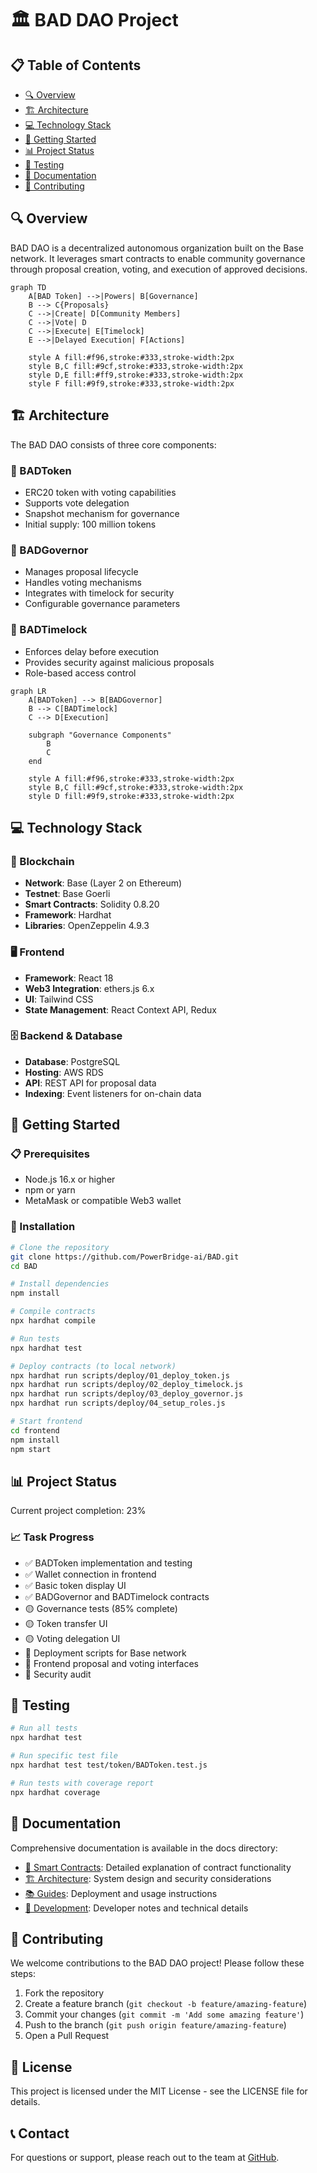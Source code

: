 # 🏛️ BAD DAO Project

## 📋 Table of Contents
- [🔍 Overview](#-overview)
- [🏗️ Architecture](#-architecture)
- [💻 Technology Stack](#-technology-stack)
- [🚀 Getting Started](#-getting-started)
- [📊 Project Status](#-project-status)
- [🧪 Testing](#-testing)
- [📝 Documentation](#-documentation)
- [👥 Contributing](#-contributing)

## 🔍 Overview

BAD DAO is a decentralized autonomous organization built on the Base network. It leverages smart contracts to enable community governance through proposal creation, voting, and execution of approved decisions.

```mermaid
graph TD
    A[BAD Token] -->|Powers| B[Governance]
    B --> C{Proposals}
    C -->|Create| D[Community Members]
    C -->|Vote| D
    C -->|Execute| E[Timelock]
    E -->|Delayed Execution| F[Actions]
    
    style A fill:#f96,stroke:#333,stroke-width:2px
    style B,C fill:#9cf,stroke:#333,stroke-width:2px
    style D,E fill:#ff9,stroke:#333,stroke-width:2px
    style F fill:#9f9,stroke:#333,stroke-width:2px
```

## 🏗️ Architecture

The BAD DAO consists of three core components:

### 🔷 BADToken
- ERC20 token with voting capabilities
- Supports vote delegation
- Snapshot mechanism for governance
- Initial supply: 100 million tokens

### 🔶 BADGovernor
- Manages proposal lifecycle
- Handles voting mechanisms
- Integrates with timelock for security
- Configurable governance parameters

### 🔷 BADTimelock
- Enforces delay before execution
- Provides security against malicious proposals
- Role-based access control

```mermaid
graph LR
    A[BADToken] --> B[BADGovernor]
    B --> C[BADTimelock]
    C --> D[Execution]
    
    subgraph "Governance Components"
        B
        C
    end
    
    style A fill:#f96,stroke:#333,stroke-width:2px
    style B,C fill:#9cf,stroke:#333,stroke-width:2px
    style D fill:#9f9,stroke:#333,stroke-width:2px
```

## 💻 Technology Stack

### 🔗 Blockchain
- **Network**: Base (Layer 2 on Ethereum)
- **Testnet**: Base Goerli
- **Smart Contracts**: Solidity 0.8.20
- **Framework**: Hardhat
- **Libraries**: OpenZeppelin 4.9.3

### 🖥️ Frontend
- **Framework**: React 18
- **Web3 Integration**: ethers.js 6.x
- **UI**: Tailwind CSS
- **State Management**: React Context API, Redux

### 🗄️ Backend & Database
- **Database**: PostgreSQL
- **Hosting**: AWS RDS
- **API**: REST API for proposal data
- **Indexing**: Event listeners for on-chain data

## 🚀 Getting Started

### 📋 Prerequisites
- Node.js 16.x or higher
- npm or yarn
- MetaMask or compatible Web3 wallet

### 🔧 Installation

```bash
# Clone the repository
git clone https://github.com/PowerBridge-ai/BAD.git
cd BAD

# Install dependencies
npm install

# Compile contracts
npx hardhat compile

# Run tests
npx hardhat test

# Deploy contracts (to local network)
npx hardhat run scripts/deploy/01_deploy_token.js
npx hardhat run scripts/deploy/02_deploy_timelock.js
npx hardhat run scripts/deploy/03_deploy_governor.js
npx hardhat run scripts/deploy/04_setup_roles.js

# Start frontend
cd frontend
npm install
npm start
```

## 📊 Project Status

Current project completion: 23%

### 📈 Task Progress
- ✅ BADToken implementation and testing
- ✅ Wallet connection in frontend
- ✅ Basic token display UI
- ✅ BADGovernor and BADTimelock contracts
- 🟡 Governance tests (85% complete)
- 🟡 Token transfer UI 
- 🟡 Voting delegation UI
- 🔴 Deployment scripts for Base network
- 🔴 Frontend proposal and voting interfaces
- 🔴 Security audit

## 🧪 Testing

```bash
# Run all tests
npx hardhat test

# Run specific test file
npx hardhat test test/token/BADToken.test.js

# Run tests with coverage report
npx hardhat coverage
```

## 📝 Documentation

Comprehensive documentation is available in the docs directory:

- [📘 Smart Contracts](/docs/contracts/): Detailed explanation of contract functionality
- [🏗️ Architecture](/docs/architecture/): System design and security considerations
- [📚 Guides](/docs/guides/): Deployment and usage instructions
- [🔄 Development](/docs/dev/): Developer notes and technical details

## 👥 Contributing

We welcome contributions to the BAD DAO project! Please follow these steps:

1. Fork the repository
2. Create a feature branch (`git checkout -b feature/amazing-feature`)
3. Commit your changes (`git commit -m 'Add some amazing feature'`)
4. Push to the branch (`git push origin feature/amazing-feature`)
5. Open a Pull Request

## 📄 License

This project is licensed under the MIT License - see the LICENSE file for details.

## 📞 Contact

For questions or support, please reach out to the team at [GitHub](https://github.com/PowerBridge-ai).
